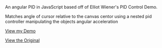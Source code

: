 An angular PID in JavaScript based off of Elliot Wiener's PID Control Demo.

Matches angle of cursor relative to the canvas centor using a nested pid controller manipulating the objects angular acceleration

[View my Demo](https://aterrellparker.github.io/pidDemo/)

[View the Original](https://eliottwiener.github.io/pidcontroldemo/)
